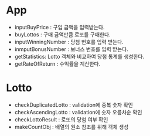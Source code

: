 # App

- inputBuyPrice : 구입 금액을 입력받는다.
- buyLottos : 구매 금액만큼 로또를 구매한다.
- inputWinningNumber : 당첨 번호를 입력 받는다.
- inmputBonusNumber : 보너스 번호를 입력 받는다.
- getStatistics: Lotto 객체와 비교하여 당첨 통계를 생성한다.
- getRateOfReturn : 수익률을 계산한다.

# Lotto

- checkDuplicatedLotto : validation에 중복 숫자 확인
- checkAscendingLotto : validation에 숫자 오름차순 확인
- checkLottoResult : 로또의 당첨 여부 확인
- makeCountObj : 배열의 원소 참조를 위해 객체 생성
